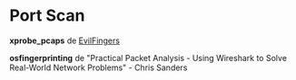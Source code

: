 Port Scan
=========

**xprobe_pcaps** de [EvilFingers](https://www.evilfingers.com/repository/pcaps_beta.php) 


**osfingerprinting** de "Practical Packet Analysis - Using Wireshark to Solve Real-World Network Problems" - Chris Sanders


